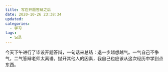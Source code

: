 ```yaml
---
title: 写在开题答辩之后
date: 2020-10-26 23:38:34
updated:
categories:
  - 学习
tags:
  - 记录
---
```


今天下午进行了毕设开题答辩，一句话来总结：退一步越想越气。一气自己不争气，二气答辩老师太离谱。抛开其他人的因素，我自己也应该从这次经历中学到点东西。
<!-- more -->


